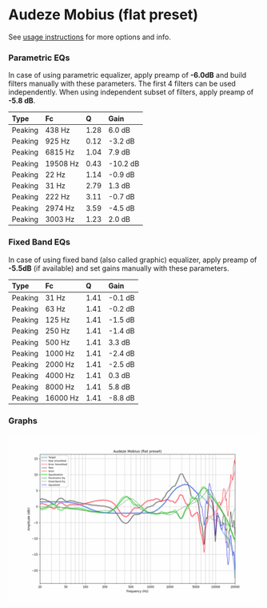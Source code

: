 # Audeze Mobius (flat preset)
See [usage instructions](https://github.com/jaakkopasanen/AutoEq#usage) for more options and info.

### Parametric EQs
In case of using parametric equalizer, apply preamp of **-6.0dB** and build filters manually
with these parameters. The first 4 filters can be used independently.
When using independent subset of filters, apply preamp of **-5.8 dB**.

| Type    | Fc       |    Q | Gain     |
|:--------|:---------|:-----|:---------|
| Peaking | 438 Hz   | 1.28 | 6.0 dB   |
| Peaking | 925 Hz   | 0.12 | -3.2 dB  |
| Peaking | 6815 Hz  | 1.04 | 7.9 dB   |
| Peaking | 19508 Hz | 0.43 | -10.2 dB |
| Peaking | 22 Hz    | 1.14 | -0.9 dB  |
| Peaking | 31 Hz    | 2.79 | 1.3 dB   |
| Peaking | 222 Hz   | 3.11 | -0.7 dB  |
| Peaking | 2974 Hz  | 3.59 | -4.5 dB  |
| Peaking | 3003 Hz  | 1.23 | 2.0 dB   |

### Fixed Band EQs
In case of using fixed band (also called graphic) equalizer, apply preamp of **-5.5dB**
(if available) and set gains manually with these parameters.

| Type    | Fc       |    Q | Gain    |
|:--------|:---------|:-----|:--------|
| Peaking | 31 Hz    | 1.41 | -0.1 dB |
| Peaking | 63 Hz    | 1.41 | -0.2 dB |
| Peaking | 125 Hz   | 1.41 | -1.5 dB |
| Peaking | 250 Hz   | 1.41 | -1.4 dB |
| Peaking | 500 Hz   | 1.41 | 3.3 dB  |
| Peaking | 1000 Hz  | 1.41 | -2.4 dB |
| Peaking | 2000 Hz  | 1.41 | -2.5 dB |
| Peaking | 4000 Hz  | 1.41 | 0.3 dB  |
| Peaking | 8000 Hz  | 1.41 | 5.8 dB  |
| Peaking | 16000 Hz | 1.41 | -8.8 dB |

### Graphs
![](./Audeze%20Mobius%20(flat%20preset).png)
